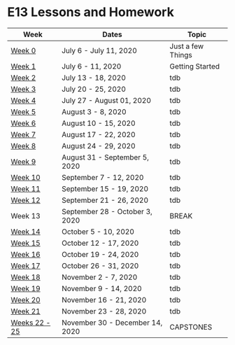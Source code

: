 # E13 Lessons and Homework

| Week | Dates | Topic |
|---|---|---|
| [Week 0](./week00.md) | July 6 - July 11, 2020 | Just a few Things |
| [Week 1](./week01.md) | July 6 - 11, 2020 | Getting Started |
| [Week 2](./week02.md) | July 13 - 18, 2020 | tdb |
| [Week 3](./week03.md) | July 20 - 25, 2020 | tdb |
| [Week 4](./week04.md) | July 27 - August 01, 2020 | tdb |
| [Week 5](./week05.md) | August 3 - 8, 2020 | tdb |
| [Week 6](./week06.md) | August 10 - 15, 2020 | tdb |
| [Week 7](./week07.md) | August 17 - 22, 2020 | tdb |
| [Week 8](./week08.md) | August 24 - 29, 2020 | tdb |
| [Week 9](./week09.md) | August 31 - September 5, 2020 | tdb |
| [Week 10](./week10.md) | September 7 - 12, 2020 | tdb |
| [Week 11](./week11.md) | September 15 - 19, 2020 | tdb |
| [Week 12](./week12.md) | September 21 - 26, 2020 | tdb |
| Week 13 | September 28 - October 3, 2020 | BREAK |
| [Week 14](./week14.md) | October 5 - 10, 2020 | tdb |
| [Week 15](./week15.md) | October 12 - 17, 2020 | tdb |
| [Week 16](./week16.md) | October 19 - 24, 2020 | tdb |
| [Week 17](./week17.md) | October 26 - 31, 2020 | tdb |
| [Week 18](./week18.md) | November 2 - 7, 2020 | tdb |
| [Week 19](./week19.md) | November 9 - 14, 2020 | tdb |
| [Week 20](./week20.md) | November 16 - 21, 2020 | tdb |
| [Week 21](./week21.md) | November 23 - 28, 2020 | tdb |
| [Weeks 22 - 25](./weeks22-25.md) | November 30 - December 14, 2020 | CAPSTONES |